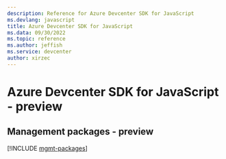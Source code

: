 ```yaml
---
description: Reference for Azure Devcenter SDK for JavaScript
ms.devlang: javascript
title: Azure Devcenter SDK for JavaScript
ms.data: 09/30/2022
ms.topic: reference
ms.author: jeffish
ms.service: devcenter
author: xirzec
---
```

# Azure Devcenter SDK for JavaScript - preview

## Management packages - preview
[!INCLUDE [mgmt-packages](devcenter-mgmt-index.md)]